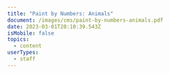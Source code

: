 ```yaml
---
title: "Paint by Numbers: Animals"
document: /images/cms/paint-by-numbers-animals.pdf
date: 2023-03-01T20:10:39.543Z
isMobile: false
topics:
  - content
userTypes:
  - staff
---
```

